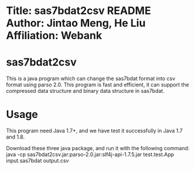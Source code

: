 Title: sas7bdat2csv README
Author: Jintao Meng, He Liu
Affiliation: Webank
==========================

sas7bdat2csv
==========================
This is a java program which can change the sas7bdat format into csv format using parso 2.0. This program is fast and efficient, it can 
support the compressed data structure and binary data structure in sas7bdat.


Usage 
===========================
This program need Java 1.7+, and we have test it successfully in Java 1.7 and 1.8. 

Download these three java package, and run it with the following command:
java -cp sas7bdat2csv.jar:parso-2.0.jar:slf4j-api-1.7.5.jar test.test.App input.sas7bdat output.csv
